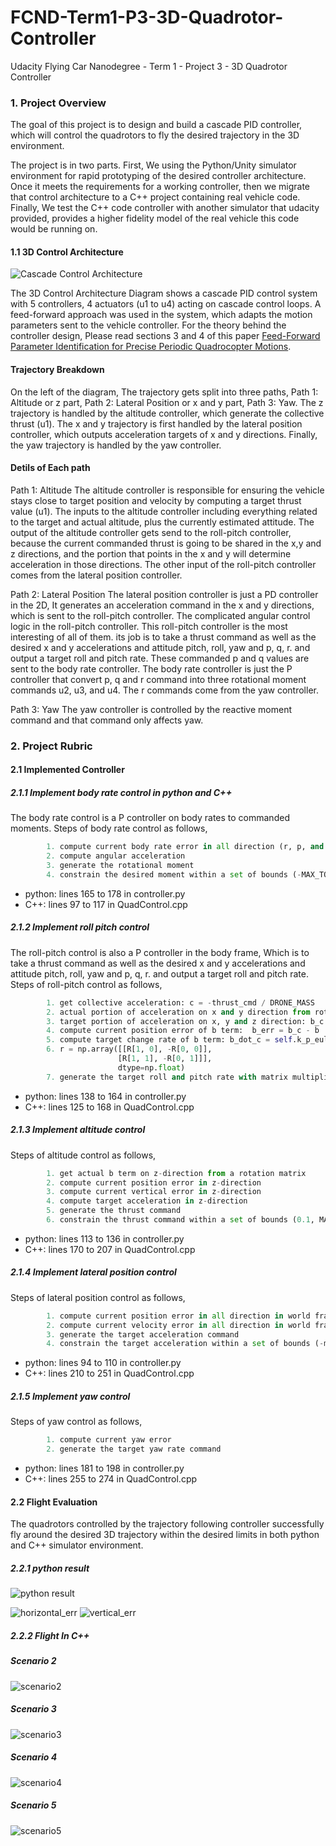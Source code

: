 # FCND-Term1-P3-3D-Quadrotor-Controller
Udacity Flying Car Nanodegree - Term 1 - Project 3 - 3D Quadrotor Controller

### 1. Project Overview
The goal of this project is to design and build a cascade PID controller, which will control the quadrotors to fly the desired trajectory in the 3D environment. 

The project is in two parts. First, We using the Python/Unity simulator environment for rapid prototyping of the desired controller architecture. 
Once it meets the requirements for a working controller, then we migrate that control architecture to a C++ project containing real vehicle code.
Finally, We test the C++ code controller with another simulator that udacity provided, provides a higher fidelity model of the real vehicle this code would be running on.

#### 1.1 3D Control Architecture

![ Cascade Control Architecture](./images/3d-control-arch.png)

The 3D Control Architecture Diagram shows a cascade PID control system with 5 controllers, 4 actuators (u1 to u4) acting on cascade control loops. A feed-forward approach was used in the system, which adapts the motion parameters sent to the vehicle controller. For the theory behind the controller design, Please read sections 3 and 4 of this paper [Feed-Forward Parameter Identification for Precise Periodic Quadrocopter Motions](http://www.dynsyslab.org/wp-content/papercite-data/pdf/schoellig-acc12.pdf).


#### Trajectory Breakdown
On the left of the diagram, The trajectory gets split into three paths, Path 1: Altitude or z part, Path 2: Lateral Position or x and y part,  Path 3: Yaw. The z trajectory is handled by the altitude controller, which generate the collective thrust (u1). The x and y trajectory is first handled by the lateral position controller, which outputs acceleration targets of x and y directions. Finally, the yaw trajectory is handled by the yaw controller.

#### Detils of Each path
Path 1: Altitude 
The altitude controller is responsible for ensuring the vehicle stays close to target position and velocity by computing a target thrust value (u1).
The inputs to the altitude controller including everything related to the target and actual altitude, plus the currently estimated attitude. The output of the altitude controller gets send to the roll-pitch controller, because the current commanded thrust is going to be shared in the x,y and z directions, and the portion that points in the x and y will determine acceleration in those directions. The other input of the roll-pitch controller comes from the lateral position controller.

Path 2: Lateral Position
The lateral position controller is just a PD controller in the 2D, It generates an acceleration command in the x and y directions, which is sent to the roll-pitch controller. The complicated angular control logic in the roll-pitch controller. This roll-pitch controller is the most interesting of all of them. its job is to take a thrust command as well as the desired x and y accelerations and attitude pitch, roll, yaw and p, q, r.
and output a target roll and pitch rate. These commanded p and q values are sent to the body rate controller. The body rate controller is just the P controller that convert p, q and r command into three rotational moment commands u2, u3, and u4. The r commands come from the yaw controller.

Path 3: Yaw
The yaw controller is controlled by the reactive moment command and that command only affects yaw.


### 2. Project Rubric 

#### 2.1 Implemented Controller 

##### 2.1.1 Implement body rate control in python and C++

The body rate control is a P controller on body rates to commanded moments. Steps of body rate control as follows,
```python
        1. compute current body rate error in all direction (r, p, and q)
        2. compute angular acceleration 
        3. generate the rotational moment
        4. constrain the desired moment within a set of bounds (-MAX_TORQUE, MAX_TORQUE)
```

- python: lines 165 to 178 in controller.py
- C++: lines 97 to 117 in QuadControl.cpp
  
##### 2.1.2  Implement roll pitch control 
The roll-pitch control is also a P controller in the body frame, Which is to take a thrust command as well as the desired x and y accelerations and attitude pitch, roll, yaw and p, q, r. and output a target roll and pitch rate.
Steps of roll-pitch control as follows,

```python
        1. get collective acceleration: c = -thrust_cmd / DRONE_MASS
        2. actual portion of acceleration on x and y direction from rotation matrix
        3. target portion of acceleration on x, y and z direction: b_c = acceleration_cmd / c
        4. compute current position error of b term:  b_err = b_c - b
        5. compute target change rate of b term: b_dot_c = self.k_p_euler_angles[:2][::-1] * b_err
        6. r = np.array([[R[1, 0], -R[0, 0]],
                        [R[1, 1], -R[0, 1]]],
                        dtype=np.float)
        7. generate the target roll and pitch rate with matrix multiplication: pq_c = np.dot(r, b_dot_c) / R[2, 2]

```
- python: lines 138 to 164 in controller.py
- C++: lines 125 to 168 in QuadControl.cpp

##### 2.1.3 Implement altitude control 
Steps of altitude control as follows,
```python
        1. get actual b term on z-direction from a rotation matrix
        2. compute current position error in z-direction
        3. compute current vertical error in z-direction
        4. compute target acceleration in z-direction
        5. generate the thrust command 
        6. constrain the thrust command within a set of bounds (0.1, MAX_THRUST)
```
- python: lines 113 to 136 in controller.py
- C++: lines 170 to 207 in QuadControl.cpp

##### 2.1.4 Implement lateral position control
Steps of lateral position control as follows,
```python
        1. compute current position error in all direction in world frame
        2. compute current velocity error in all direction in world frame	
        3. generate the target acceleration command 
        4. constrain the target acceleration within a set of bounds (-maxAccelXY, maxAccelXY)
```
- python: lines 94 to 110 in controller.py
- C++: lines 210 to 251 in QuadControl.cpp

##### 2.1.5 Implement yaw control 
Steps of yaw control as follows,
```python
        1. compute current yaw error
        2. generate the target yaw rate command
```
- python: lines 181 to 198 in controller.py
- C++: lines 255 to 274 in QuadControl.cpp


#### 2.2 Flight Evaluation
The quadrotors controlled by the trajectory following controller successfully fly around the desired 3D trajectory within the desired limits in both python and C++ simulator environment.

##### 2.2.1 python result
![python result](./images/python_result.png) 

![horizontal_err](./images/horizontal_err.png)  ![vertical_err](./images/vertical_err.png)

##### 2.2.2 Flight In C++

##### Scenario 2
![scenario2](./images/scenario2.png)  
##### Scenario 3
![scenario3](./images/scenario3.png)  
##### Scenario 4    
![scenario4](./images/scenario4.png)  
##### Scenario 5
![scenario5](./images/scenario5.png)  
